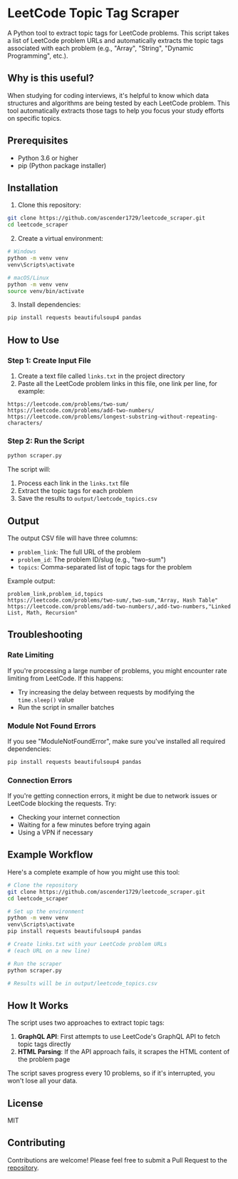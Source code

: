 # LeetCode Topic Tag Scraper

A Python tool to extract topic tags for LeetCode problems. This script takes a list of LeetCode problem URLs and automatically extracts the topic tags associated with each problem (e.g., "Array", "String", "Dynamic Programming", etc.).

## Why is this useful?

When studying for coding interviews, it's helpful to know which data structures and algorithms are being tested by each LeetCode problem. This tool automatically extracts those tags to help you focus your study efforts on specific topics.

## Prerequisites

- Python 3.6 or higher
- pip (Python package installer)

## Installation

1. Clone this repository:
```bash
git clone https://github.com/ascender1729/leetcode_scraper.git
cd leetcode_scraper
```

2. Create a virtual environment:
```bash
# Windows
python -m venv venv
venv\Scripts\activate

# macOS/Linux
python -m venv venv
source venv/bin/activate
```

3. Install dependencies:
```bash
pip install requests beautifulsoup4 pandas
```

## How to Use

### Step 1: Create Input File

1. Create a text file called `links.txt` in the project directory
2. Paste all the LeetCode problem links in this file, one link per line, for example:
```
https://leetcode.com/problems/two-sum/
https://leetcode.com/problems/add-two-numbers/
https://leetcode.com/problems/longest-substring-without-repeating-characters/
```

### Step 2: Run the Script

```bash
python scraper.py
```

The script will:
1. Process each link in the `links.txt` file
2. Extract the topic tags for each problem
3. Save the results to `output/leetcode_topics.csv`

## Output

The output CSV file will have three columns:
- `problem_link`: The full URL of the problem
- `problem_id`: The problem ID/slug (e.g., "two-sum")
- `topics`: Comma-separated list of topic tags for the problem

Example output:
```
problem_link,problem_id,topics
https://leetcode.com/problems/two-sum/,two-sum,"Array, Hash Table"
https://leetcode.com/problems/add-two-numbers/,add-two-numbers,"Linked List, Math, Recursion"
```

## Troubleshooting

### Rate Limiting
If you're processing a large number of problems, you might encounter rate limiting from LeetCode. If this happens:
- Try increasing the delay between requests by modifying the `time.sleep()` value
- Run the script in smaller batches

### Module Not Found Errors
If you see "ModuleNotFoundError", make sure you've installed all required dependencies:
```bash
pip install requests beautifulsoup4 pandas
```

### Connection Errors
If you're getting connection errors, it might be due to network issues or LeetCode blocking the requests. Try:
- Checking your internet connection
- Waiting for a few minutes before trying again
- Using a VPN if necessary

## Example Workflow

Here's a complete example of how you might use this tool:

```bash
# Clone the repository
git clone https://github.com/ascender1729/leetcode_scraper.git
cd leetcode_scraper

# Set up the environment
python -m venv venv
venv\Scripts\activate
pip install requests beautifulsoup4 pandas

# Create links.txt with your LeetCode problem URLs
# (each URL on a new line)

# Run the scraper
python scraper.py

# Results will be in output/leetcode_topics.csv
```

## How It Works

The script uses two approaches to extract topic tags:

1. **GraphQL API**: First attempts to use LeetCode's GraphQL API to fetch topic tags directly
2. **HTML Parsing**: If the API approach fails, it scrapes the HTML content of the problem page

The script saves progress every 10 problems, so if it's interrupted, you won't lose all your data.

## License

MIT

## Contributing

Contributions are welcome! Please feel free to submit a Pull Request to the [repository](https://github.com/ascender1729/leetcode_scraper).